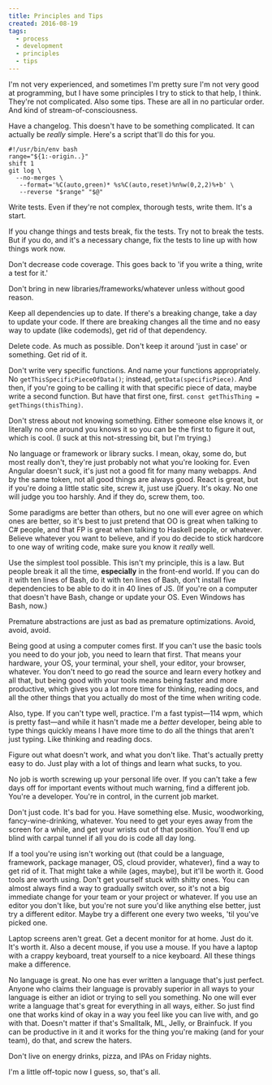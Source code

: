 ```yaml
---
title: Principles and Tips
created: 2016-08-19
tags:
  - process
  - development
  - principles
  - tips
---
```


I'm not very experienced, and sometimes I'm pretty sure I'm not very good at
programming, but I have some principles I try to stick to that help, I think.
They're not complicated. Also some tips. These are all in no particular order.
And kind of stream-of-consciousness.

Have a changelog. This doesn't have to be something complicated. It can actually
be _really_ simple. Here's a script that'll do this for you.

```shell
#!/usr/bin/env bash
range="${1:-origin..}"
shift 1
git log \
  --no-merges \
   --format='%C(auto,green)* %s%C(auto,reset)%n%w(0,2,2)%+b' \
   --reverse "$range" "$@"
```

Write tests. Even if they're not complex, thorough tests, write them. It's a
start.

If you change things and tests break, fix the tests. Try not to break the tests.
But if you do, and it's a necessary change, fix the tests to line up with how
things work now.

Don't decrease code coverage. This goes back to 'if you write a thing, write a
test for it.'

Don't bring in new libraries/frameworks/whatever unless without good reason.

Keep all dependencies up to date. If there's a breaking change, take a day to
update your code. If there are breaking changes all the time and no easy way to
update (like codemods), get rid of that dependency.

Delete code. As much as possible. Don't keep it around 'just in case' or
something. Get rid of it.

Don't write very specific functions. And name your functions appropriately.  No
`getThisSpecificPieceOfData()`; instead, `getData(specificPiece)`. And then, if
you're going to be calling it with that specific piece of data, maybe write a
second function. But have that first one, first. `const getThisThing =
getThings(thisThing)`.

Don't stress about not knowing something. Either someone else knows it, or
literally no one around you knows it so you can be the first to figure it out,
which is cool. (I suck at this not-stressing bit, but I'm trying.)

No language or framework or library sucks. I mean, okay, some do, but most
really don't, they're just probably not what you're looking for. Even Angular
doesn't _suck_, it's just not a good fit for many many webapps. And by the same
token, not all good things are always good. React is great, but if you're doing
a little static site, screw it, just use jQuery. It's okay. No one will judge
you too harshly. And if they do, screw them, too.

Some paradigms are better than others, but no one will ever agree on which ones
are better, so it's best to just pretend that OO is great when talking to C#
people, and that FP is great when talking to Haskell people, or whatever.
Believe whatever you want to believe, and if you do decide to stick hardcore to
one way of writing code, make sure you know it _really_ well.

Use the simplest tool possible. This isn't my principle, this is a law. But
people break it all the time, **especially** in the front-end world. If you can
do it with ten lines of Bash, do it with ten lines of Bash, don't install five
dependencies to be able to do it in 40 lines of JS. (If you're on a computer
that doesn't have Bash, change or update your OS. Even Windows has Bash, now.)

Premature abstractions are just as bad as premature optimizations. Avoid, avoid,
avoid.

Being good at using a computer comes first. If you can't use the basic tools you
need to do your job, you need to learn that first. That means your hardware,
your OS, your terminal, your shell, your editor, your browser, whatever. You
don't need to go read the source and learn every hotkey and all that, but being
good with your tools means being faster and more productive, which gives you a
lot more time for thinking, reading docs, and all the other things that you
actually do most of the time when writing code.

Also, type. If you can't type well, practice. I'm a fast typist&mdash;114 wpm,
which is pretty fast&mdash;and while it hasn't made me a _better_ developer,
being able to type things quickly means I have more time to do all the things
that aren't just typing. Like thinking and reading docs.

Figure out what doesn't work, and what you don't like. That's actually pretty
easy to do. Just play with a lot of things and learn what sucks, to you.

No job is worth screwing up your personal life over. If you can't take a few
days off for important events without much warning, find a different job. You're
a developer. You're in control, in the current job market.

Don't just code. It's bad for you. Have something else. Music, woodworking,
fancy-wine-drinking, whatever. You need to get your eyes away from the screen
for a while, and get your wrists out of that position. You'll end up blind with
carpal tunnel if all you do is code all day long.

If a tool you're using isn't working out (that could be a language, framework,
package manager, OS, cloud provider, whatever), find a way to get rid of it.
That might take a while (ages, maybe), but it'll be worth it. Good tools are
worth using. Don't get yourself stuck with shitty ones. You can almost always
find a way to gradually switch over, so it's not a big immediate change for your
team or your project or whatever. If you use an editor you don't like, but
you're not sure you'd like anything else better, just try a different editor.
Maybe try a different one every two weeks, 'til you've picked one.

Laptop screens aren't great. Get a decent monitor for at home. Just do it. It's
worth it. Also a decent mouse, if you use a mouse. If you have a laptop with a
crappy keyboard, treat yourself to a nice keyboard. All these things make a
difference.

No language is great.  No one has ever written a language that's just perfect.
Anyone who claims their language is provably superior in all ways to your language
is either an idiot or trying to sell you something. No one will ever write a
language that's great for everything in all ways, either. So just find one that
works kind of okay in a way you feel like you can live with, and go with that.
Doesn't matter if that's Smalltalk, ML, Jelly, or Brainfuck. If you can be
productive in it and it works for the thing you're making (and for your team),
do that, and screw the haters.

Don't live on energy drinks, pizza, and IPAs on Friday nights.

I'm a little off-topic now I guess, so, that's all.
